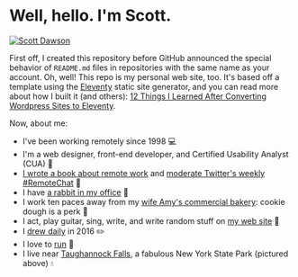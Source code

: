# Well, hello. I'm Scott.

[![Scott Dawson](https://pbs.twimg.com/profile_banners/820358702/1589201953/600x200)](https://www.scottpdawson.com)

First off, I created this repository before GitHub announced the special behavior of ```README.md``` files in repositories with the same name as your account. Oh, well! This repo is my personal web site, too. It's based off a template using the [Eleventy](https://www.11ty.io/) static site generator, and you can read more about how I built it (and others): [12 Things I Learned After Converting Wordpress Sites to Eleventy](https://scottpdawson.com/convert-wordpress-to-eleventy/).

Now, about me: 

* I've been working remotely since 1998 💻 
* I'm a web designer, front-end developer, and Certified Usability Analyst (CUA) 🎨
* [I wrote a book about remote work](https://artofworkingremotely.com/book/) and [moderate Twitter's weekly #RemoteChat](https://artofworkingremotely.com/remotechat/) 📒
* I have [a rabbit in my office](https://www.instagram.com/phoebe.the.bunny/) 🐰
* I work ten paces away from my [wife Amy's commercial bakery](http://www.emoticakes.com/): cookie dough is a perk 🍪
* I act, play guitar, sing, write, and write random stuff on [my web site](https://scottpdawson.com/) 🎸
* I [drew daily](https://scottpdawson.com/365-day-draw-sketching-each-day-in-2016/) in 2016 ✏️
* I love to [run](https://scottpdawson.com/run/) 🏃
* I live near [Taughannock Falls](https://taughannock.us/), a fabulous New York State Park (pictured above) 💧